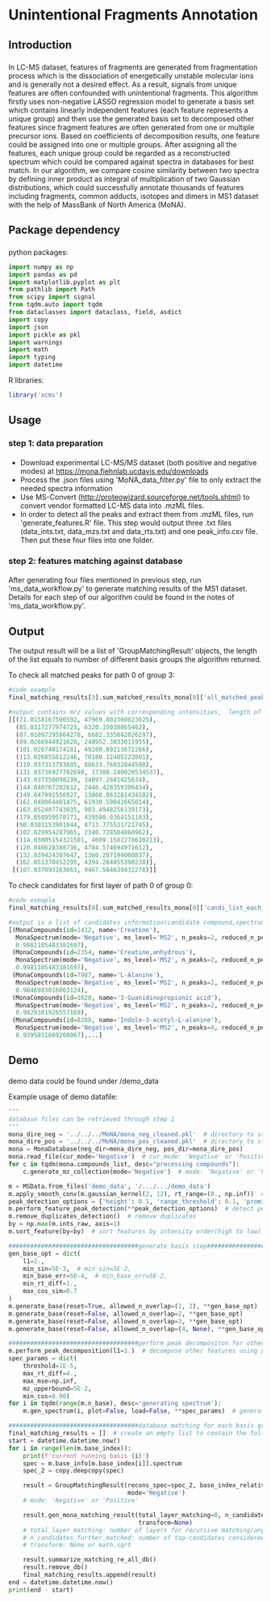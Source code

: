 # Unintentional Fragments Annotation

## Introduction
###
In LC-MS dataset, features of fragments are generated from fragmentation process which is the dissociation of energetically unstable molecular ions and is generally not a desired effect.
As a result, signals from unique features are often confounded with unintentional fragments.
This algorithm firstly uses non-negative LASSO regression model to generate a basis set which contains linearly independent features (each feature represents a unique group) and then use the generated basis set to decomposed other features since fragment features are often generated from one or multiple precursor ions. 
Based on coefficients of decomposition results, one feature could be assigned into one or multiple groups. After assigning all the features, each unique group could be regarded as a reconstructed spectrum which could be compared against spectra in databases for best match.
In our algorithm, we compare cosine similarity between two spectra by defining inner product as integral of multiplication of two Gaussian distributions, 
which could successfully annotate thousands of features including fragments, common adducts, isotopes and dimers in MS1 dataset with the help
of MassBank of North America (MoNA).

## Package dependency
###
python packages:
```python
import numpy as np
import pandas as pd
import matplotlib.pyplot as plt
from pathlib import Path
from scipy import signal
from tqdm.auto import tqdm
from dataclasses import dataclass, field, asdict
import copy
import json
import pickle as pkl
import warnings
import math
import typing
import datetime
```
R libraries:
```R
library('xcms')
```

## Usage
### step 1: data preparation
####
- Download experimental LC-MS/MS dataset (both positive and negative modes) at https://mona.fiehnlab.ucdavis.edu/downloads
- Process the .json files using 'MoNA_data_filter.py' file to only extract the needed spectra information
- Use MS-Convert (http://proteowizard.sourceforge.net/tools.shtml) to convert vendor formatted LC-MS data into .mzML files.
- In order to detect all the peaks and extract them from .mzML files, run 'generate_features.R' file. 
This step would output three .txt files (data_ints.txt, data_mzs.txt and data_rts.txt) and one peak_info.csv file. Then put
these four files into one folder. 

### step 2: features matching against database
####
After generating four files mentioned in previous step, run 'ms_data_workflow.py' to generate matching results of the MS1 dataset. 
Details for each step of our algorithm could be found in the
notes of 'ms_data_workflow.py'.

## Output
The output result will be a list of 'GroupMatchingResult' objects, the length of the list equals to number of different basis groups the algorithm returned.

To check all matched peaks for path 0 of group 3:
```python
#code example
final_matching_results[3].sum_matched_results_mona[0]['all_matched_peaks']

#output contains m/z values with corresponding intensities,  length of the output list equals to number of layers of recursive matching
[[(71.0158167500592, 47969.802360823625),
  (85.0317277974723, 6320.15038865462),
  (87.01097295864278, 6682.335842026297),
  (89.0266944921628, 248952.3833011955),
  (101.026740174181, 49280.89213672266),
  (113.026855612246, 70180.12405222801),
  (119.037313783605, 88633.76032844598),
  (131.03736927702698, 17388.240020534537),
  (143.037350098239, 34897.2601425634),
  (144.040767202612, 2446.428359306434),
  (149.047991556927, 13860.063281434182),
  (161.048064401475, 61930.59041665014),
  (163.052407743035, 903.4948256139173),
  (179.058959578171, 439580.0364151183),
  (90.0301153901944, 8713.775531721745),
  (102.029954287965, 2340.728504860962),
  (114.03005154321501, 4009.1582278610213),
  (120.040628388736, 4784.574694971612),
  (132.039424387647, 1360.207194000837),
  (162.051370452295, 4394.284055390238)],
 [(107.037093163663, 9467.584639432278)]]
```
To check candidates for first layer of path 0 of group 0:
```python
#code exmaple
final_matching_results[0].sum_matched_results_mona[0]['candi_list_each_matching_layer'][0]

#output is a list of candidates information(candidate compound,spectrum,similarity score)
[(MonaCompounds(id=1412, name='Creatine'),
  MonaSpectrum(mode='Negative', ms_level='MS2', n_peaks=2, reduced_n_peaks=2, name='Creatine', spectrum_id='PR100534'),
  0.9981105483381697),
 (MonaCompounds(id=2354, name='Creatine,anhydrous'),
  MonaSpectrum(mode='Negative', ms_level='MS2', n_peaks=2, reduced_n_peaks=2, name='Creatine,anhydrous', spectrum_id='PT201840'),
  0.9981105483381697),
 (MonaCompounds(id=7987, name='L-Alanine'),
  MonaSpectrum(mode='Negative', ms_level='MS2', n_peaks=2, reduced_n_peaks=2, name='L-Alanine', spectrum_id='RP000211'),
  0.9846983016063124),
 (MonaCompounds(id=1628, name='3-Guanidinopropionic acid'),
  MonaSpectrum(mode='Negative', ms_level='MS2', n_peaks=2, reduced_n_peaks=2, name='3-Guanidinopropionic acid', spectrum_id='PR100630'),
  0.9829381926557169),
 (MonaCompounds(id=8288, name='Indole-3-acetyl-L-alanine'),
  MonaSpectrum(mode='Negative', ms_level='MS2', n_peaks=4, reduced_n_peaks=4, name='Indole-3-acetyl-L-alanine', spectrum_id='RIKENPlaSMA008276'),
  0.9395831669260067),...]

```
## Demo
####
demo data could be found under /demo_data

Example usage of demo datafile:
```python
"""
database files can be retrieved through step 1
"""
mona_dire_neg = '../../../MoNA/mona_neg_cleaned.pkl'  # directory to store pickle file of MoNA database (negative mode)
mona_dire_pos = '../../../MoNA/mona_pos_cleaned.pkl'  # directory to store pickle file of MoNA database (positive mode)
mona = MonaDatabase(neg_dir=mona_dire_neg, pos_dir=mona_dire_pos)
mona.read_file(cur_mode='Negative')  # cur_mode: 'Negative' or 'Positive'
for c in tqdm(mona.compounds_list, desc="processing compounds"):
    c.generate_mz_collection(mode='Negative')  # mode: 'Negative' or 'Positive'

m = MSData.from_files('demo_data', '/.../.../demo_data')
m.apply_smooth_conv(m.gaussian_kernel(2, 12), rt_range=(0., np.inf))  # smooth the raw data of peaks
peak_detection_options = {'height': 0.1, 'range_threshold': 0.1, 'prominence': 0.1}
m.perform_feature_peak_detection(**peak_detection_options)  # detect peaks
m.remove_duplicates_detection()  # remove duplicates
by = np.max(m.ints_raw, axis=1)
m.sort_feature(by=by)  # sort features by intensity order(high to low)

####################################generate basis step####################################
gen_base_opt = dict(
    l1=2.,
    min_sin=5E-3,  # min_sin=5E-2,
    min_base_err=5E-4,  # min_base_err=5E-2,
    min_rt_diff=1.,
    max_cos_sim=0.7
)
m.generate_base(reset=True, allowed_n_overlap=(1, 2), **gen_base_opt)
m.generate_base(reset=False, allowed_n_overlap=2, **gen_base_opt)
m.generate_base(reset=False, allowed_n_overlap=3, **gen_base_opt)
m.generate_base(reset=False, allowed_n_overlap=(4, None), **gen_base_opt)

####################################perform peak decompositon for other features####################################
m.perform_peak_decomposition(l1=1.)  # decompose other features using generated basis group
spec_params = dict(
    threshold=1E-5,
    max_rt_diff=4.,
    max_mse=np.inf,
    mz_upperbound=5E-2,
    min_cos=0.90)
for i in tqdm(range(m.n_base), desc='generating spectrum'):
    m.gen_spectrum(i, plot=False, load=False, **spec_params)  # generate reconstructed spectrum for each group

####################################database matching for each basis group####################################
final_matching_results = []  # create an empty list to contain the following matching result
start = datetime.datetime.now()
for i in range(len(m.base_index)):
    print(f'current running basis {i}')
    spec = m.base_info[m.base_index[i]].spectrum
    spec_2 = copy.deepcopy(spec)

    result = GroupMatchingResult(recons_spec=spec_2, base_index_relative=i, base_index_abs=m.base_index[i],
                                 mode='Negative')
    # mode: 'Negative' or 'Positive'

    result.gen_mona_matching_result(total_layer_matching=0, n_candidates_further_matched=3, database=mona,
                                    transform=None)
    # total_layer_matching: number of layers for recursive matching(any positive integer), 0 :no recursive mathing, 1: one further recursive mathching(recommended)
    # n_candidates_further_matched: number of top-candidates considered for further recursive matching
    # transform: None or math.sqrt

    result.summarize_matching_re_all_db()
    result.remove_db()
    final_matching_results.append(result)
end = datetime.datetime.now()
print(end - start)

```


